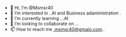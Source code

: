 - 👋 Hi, I’m @Msmsr40
- 👀 I’m interested in ..AI and Business adaministration .
- 🌱 I’m currently learning ...AI
- 💞️ I’m looking to collaborate on ...
- 📫 How to reach me .msmsr40@gmaio.com..

<!---
Msmsr40/Msmsr40 is a ✨ special ✨ repository because its `README.md` (this file) appears on your GitHub profile.
You can click the Preview link to take a look at your changes.
--->
